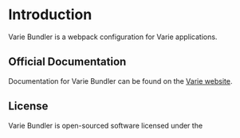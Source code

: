 # Introduction

Varie Bundler is a webpack configuration for Varie applications.

## Official Documentation

Documentation for Varie Bundler can be found on the [Varie website](https://varie.io/docs/latest/varie-bundler).

## License

Varie Bundler is open-sourced software licensed under the

